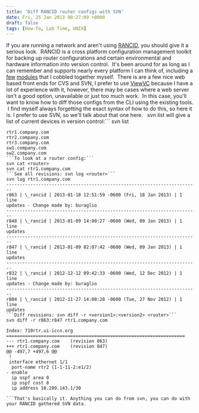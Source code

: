 ```yaml
---
title: 'Diff RANCID router configs with SVN'
date: Fri, 25 Jan 2013 00:27:09 +0000
draft: false
tags: [How-To, Lab Time, UNIX]
---
```


If you are running a network and aren't using [RANCID](http://shrubbery.net/rancid/), you should give it a serious look.  RANCID is a cross platform configuration management toolkit for backing up router configurations and certain environmental and hardware information into version control.  It's been around for as long as I can remember and supports nearly every platform I can think of, including a [few](http://www.forwardingplane.net/2012/11/vdxrancid-contrib-scripts/ "VDXrancid contrib scripts") [modules](http://www.forwardingplane.net/2011/06/alurancid-and-pfrancid/ "alurancid and pfrancid") that I cobbled together myself.  There is are a few nice web based front ends for CVS and SVN, I prefer to use [ViewVC](http://www.viewvc.org) because I have a lot of experience with it, however, there may be cases where a web server isn't a good option, unavailable or just too much work.  In this case, you'll want to know how to diff those configs from the CLI using the existing tools.  I find myself always forgetting the exact syntax of how to do this, so here it is. I prefer to use SVN, so we'll talk about that one here.   svn list will give a list of current devices in version control:```
svn list
``````
rtr1.company.com
rtr2.company.com
rtr3.company.com
sw1.company.com
sw2.company.com
```To look at a router config:```
svn cat <router>
svn cat rtr1.company.com
```See all revisions: svn log <router>```
svn log rtr1.company.com
------------------------------------------------------------------------
r863 | \_rancid | 2013-01-18 12:51:59 -0600 (Fri, 18 Jan 2013) | 1 line
updates - Change made by: buraglio
------------------------------------------------------------------------
r848 | \_rancid | 2013-01-09 14:00:27 -0600 (Wed, 09 Jan 2013) | 1 line
updates
------------------------------------------------------------------------
r847 | \_rancid | 2013-01-09 02:07:42 -0600 (Wed, 09 Jan 2013) | 1 line
updates
------------------------------------------------------------------------
r832 | \_rancid | 2012-12-12 09:42:33 -0600 (Wed, 12 Dec 2012) | 1 line
updates - Change made by: buraglio
------------------------------------------------------------------------
r804 | \_rancid | 2012-11-27 14:00:28 -0600 (Tue, 27 Nov 2012) | 1 line
updates
```Diff revisions: svn diff -r <version1>:<version2> <router>```
svn diff -r r863:r847 rtr1.company.com

Index: 710rtr.ui-iccn.org
===================================================================
--- rtr1.company.com	(revision 863)
+++ rtr1.company.com	(revision 847)
@@ -497,7 +497,6 @@
 !
 interface ethernet 1/1
  port-name rtr2 (1-1-11-2:e1/2)
- enable
  ip ospf area 0
  ip ospf cost 8
  ip address 10.209.143.1/30

```That's basically it. Anything you can do from svn, you can do with your RANCID gathered SVN data.